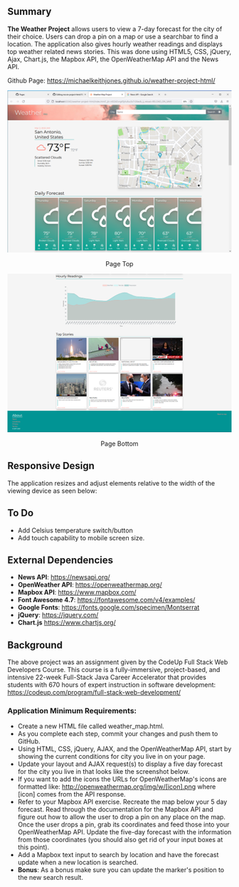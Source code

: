 ## Summary

**The Weather Project** allows users to view a 7-day forecast for the city of their choice. Users can drop a pin on a map or use a searchbar to find a location. The application also gives hourly weather readings and displays top weather related news stories. This was done using HTML5, CSS, jQuery, Ajax, Chart.js, the Mapbox API, the OpenWeatherMap API and the News API.

Github Page: https://michaelkeithjones.github.io/weather-project-html/

<p align="center"><img width="600" src="./img/Page-Top.png" alt="Material Bread logo"></p>
<p align="center">Page Top</p>

<p align="center"><img width="600" src="./img/Page-Bottom.png" alt="Material Bread logo"></p>
<p align="center">Page Bottom</p>

## Responsive Design

The application resizes and adjust elements relative to the width of the viewing device as seen below:

## To Do

- Add Celsius temperature switch/button
- Add touch capability to mobile screen size.

## External Dependencies

- **News API**: https://newsapi.org/
- **OpenWeather API**: https://openweathermap.org/
- **Mapbox API**: https://www.mapbox.com/
- **Font Awesome 4.7**: https://fontawesome.com/v4/examples/
- **Google Fonts**: https://fonts.google.com/specimen/Montserrat
- **jQuery**: https://jquery.com/
- **Chart.js** https://www.chartjs.org/

## Background

The above project was an assignment given by the CodeUp Full Stack Web Developers Course. This course is a fully-immersive, project-based, and intensive 22-week Full-Stack Java Career Accelerator that provides students with 670 hours of expert instruction in software development: https://codeup.com/program/full-stack-web-development/

### Application Minimum Requirements:

- Create a new HTML file called weather_map.html.
- As you complete each step, commit your changes and push them to GitHub.
- Using HTML, CSS, jQuery, AJAX, and the OpenWeatherMap API, start by showing the current conditions for city you live in on your page.
- Update your layout and AJAX request(s) to display a five day forecast for the city you live in that looks like the screenshot below.
- If you want to add the icons the URLs for OpenWeatherMap's icons are formatted like: http://openweathermap.org/img/w/[icon].png where [icon] comes from the API response.
- Refer to your Mapbox API exercise. Recreate the map below your 5 day forecast. Read through the documentation for the Mapbox API and figure out how to allow the user to drop a pin on any place on the map. Once the user drops a pin, grab its coordinates and feed those into your OpenWeatherMap API. Update the five-day forecast with the information from those coordinates (you should also get rid of your input boxes at this point).
- Add a Mapbox text input to search by location and have the forecast update when a new location is searched.
- **Bonus**: As a bonus make sure you can update the marker's position to the new search result.

